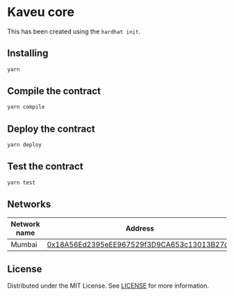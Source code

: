 # Kaveu core

This has been created using the `hardhat init`.

## Installing

```bash
yarn
```

## Compile the contract

```bash
yarn compile
```

## Deploy the contract

```bash
yarn deploy
```

## Test the contract

```bash
yarn test
```

## Networks

|Network name|Address|
|------------|-------|
|Mumbai|[0x18A56Ed2395eEE967529f3D9CA653c13013B27c2](https://mumbai.polygonscan.com/address/0x18A56Ed2395eEE967529f3D9CA653c13013B27c2#code "The contract code")|

## License

Distributed under the MIT License. See [LICENSE](LICENSE) for more information.
